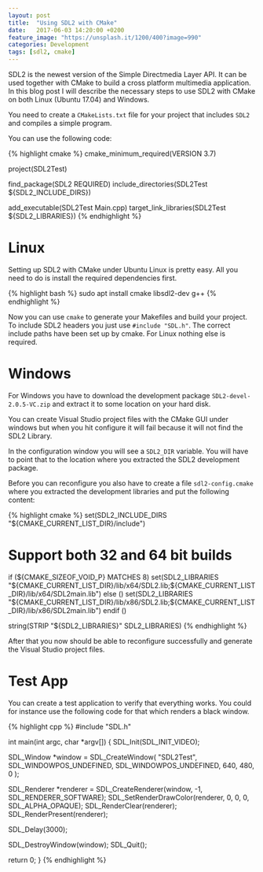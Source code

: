 ```yaml
---
layout: post
title:  "Using SDL2 with CMake"
date:   2017-06-03 14:20:00 +0200
feature_image: "https://unsplash.it/1200/400?image=990"
categories: Development
tags: [sdl2, cmake]
---
```

SDL2 is the newest version of the Simple Directmedia Layer API. It can be used
together with CMake to build a cross platform multimedia application. In this
blog post I will describe the necessary steps to use SDL2 with CMake on both
Linux (Ubuntu 17.04) and  Windows.

<!-- more -->

You need to create a `CMakeLists.txt` file for your project that includes `SDL2`
and compiles a simple program.

You can use the following code:

{% highlight cmake %}
cmake_minimum_required(VERSION 3.7)

project(SDL2Test)

find_package(SDL2 REQUIRED) include_directories(SDL2Test ${SDL2_INCLUDE_DIRS})

add_executable(SDL2Test Main.cpp) target_link_libraries(SDL2Test ${SDL2_LIBRARIES})
{% endhighlight %}

# Linux

Setting up SDL2 with CMake under Ubuntu Linux is pretty easy. All you need to do
is install the required dependencies first.

{% highlight bash %}
sudo apt install cmake libsdl2-dev g++
{% endhighlight %}

Now you can use `cmake` to generate your Makefiles and build your project. To
include SDL2 headers you just use `#include "SDL.h"`. The correct include paths
have been set up by cmake. For Linux nothing else is required.

# Windows

For Windows you have to download the development package
`SDL2-devel-2.0.5-VC.zip` and extract it to some location on your hard disk.

You can create Visual Studio project files with the CMake GUI under windows but
when you hit configure it will fail because it will not find the SDL2 Library.

In the configuration window you will see a `SDL2_DIR` variable. You will have to
point that to the location where you extracted the SDL2 development package.

Before you can reconfigure you also have to create a file `sdl2-config.cmake`
where you extracted the development libraries and put the following content:

{% highlight cmake %}
set(SDL2_INCLUDE_DIRS "${CMAKE_CURRENT_LIST_DIR}/include")

# Support both 32 and 64 bit builds
if (${CMAKE_SIZEOF_VOID_P} MATCHES 8)
  set(SDL2_LIBRARIES "${CMAKE_CURRENT_LIST_DIR}/lib/x64/SDL2.lib;${CMAKE_CURRENT_LIST_DIR}/lib/x64/SDL2main.lib")
else ()
  set(SDL2_LIBRARIES "${CMAKE_CURRENT_LIST_DIR}/lib/x86/SDL2.lib;${CMAKE_CURRENT_LIST_DIR}/lib/x86/SDL2main.lib")
endif ()

string(STRIP "${SDL2_LIBRARIES}" SDL2_LIBRARIES)
{% endhighlight %}

After that you now should be able to reconfigure successfully and generate the
Visual Studio project files.

# Test App

You can create a test application to verify that everything works. You could for instance use the following code for that which renders a black window.

{% highlight cpp %}
#include "SDL.h"


int main(int argc, char *argv[])
{
  SDL_Init(SDL_INIT_VIDEO);

  SDL_Window *window = SDL_CreateWindow(
    "SDL2Test",
    SDL_WINDOWPOS_UNDEFINED,
    SDL_WINDOWPOS_UNDEFINED,
    640,
    480,
    0
  );

  SDL_Renderer *renderer = SDL_CreateRenderer(window, -1, SDL_RENDERER_SOFTWARE);
  SDL_SetRenderDrawColor(renderer, 0, 0, 0, SDL_ALPHA_OPAQUE);
  SDL_RenderClear(renderer);
  SDL_RenderPresent(renderer);

  SDL_Delay(3000);

  SDL_DestroyWindow(window);
  SDL_Quit();

  return 0;
}
{% endhighlight %}